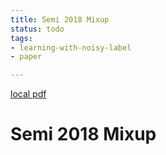```yaml
---
title: Semi 2018 Mixup
status: todo
tags:
- learning-with-noisy-label
- paper

---
```


[local pdf](../../../pdfs/semi-2018-mixup.pdf)

# Semi 2018 Mixup
